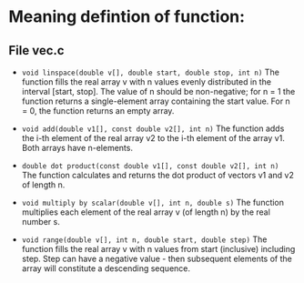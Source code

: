# Meaning defintion of function:

## File vec.c

+ `void linspace(double v[], double start, double stop, int n)`
The function fills the real array v with n values ​​evenly distributed in the interval [start, stop]. The value of n should be non-negative; for n = 1 the function returns a single-element array containing the start value. For n = 0, the function returns an empty array.

+ `void add(double v1[], const double v2[], int n)`
The function adds the i-th element of the real array v2 to the i-th element of the array v1. Both arrays have n-elements.

+ `double dot product(const double v1[], const double v2[], int n)`
The function calculates and returns the dot product of vectors v1 and v2 of length n.

+ `void multiply by scalar(double v[], int n, double s)`
The function multiplies each element of the real array v (of length n) by the real number s.

+ `void range(double v[], int n, double start, double step)`
The function fills the real array v with n values ​​from start (inclusive) including step. Step can have a negative value - then subsequent elements of the array will constitute a descending sequence.




